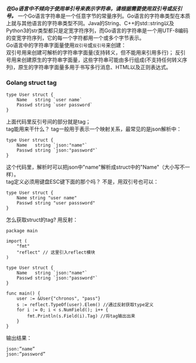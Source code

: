 ***在Go语言中不倾向于使用单引号来表示字符串，请根据需要使用双引号或反引号。***
一个Go语言字符串是一个任意字节的常量序列。Go语言的字符串类型在本质上就与其他语言的字符串类型不同。Java的String、C++的std::string以及Python3的str类型都只是定宽字符序列，而Go语言的字符串是一个用UTF-8编码的变宽字符序列，它的每一个字符都用一个或多个字节表示。  
Go语言中的字符串字面量使用`双引号`或`反引号`来创建：  
双引号用来创建可解析的字符串字面量(支持转义，但不能用来引用多行)； 
反引号用来创建原生的字符串字面量，这些字符串可能由多行组成(不支持任何转义序列)，原生的字符串字面量多用于书写多行消息、HTML以及正则表达式。 
### Golang struct tag

    type User struct {
        Name   string `user name`
        Passwd string `user password`
    }
上面代码里反引号间的部分就是tag；  
tag能用来干什么？
tag一般用于表示一个映射关系，最常见的是json解析中：

    type User struct {
        Name   string `json:"name"`
        Passwd string `json:"password"`
    }
这个代码里，解析时可以把json中"name"解析成struct中的"Name"（大小写不一样）。  
tag定义必须用键盘ESC键下面的那个吗？
不是，用双引号也可以：
 
    type User struct {
        Name string "user name"
        Passwd string "user passsword"
    }
怎么获取struct的tag?
用反射：

    package main
    
    import (
        "fmt"
        "reflect" // 这里引入reflect模块
    )
    
    type User struct {
        Name   string `json:"name"`
        Passwd string `json:"password"`
    }
    
    func main() {
        user := &User{"chronos", "pass"}
        s := reflect.TypeOf(user).Elem() //通过反射获取type定义
        for i := 0; i < s.NumField(); i++ {
            fmt.Println(s.Field(i).Tag) //将tag输出出来
        }
    }
输出结果：

    json:”name”
    json:”password”